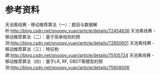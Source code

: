 # 参考资料
天池离线赛 - 移动推荐算法（一）：题目与数据解析:http://blog.csdn.net/snoopy_yuan/article/details/72454636
天池离线赛 - 移动推荐算法（二）：基于简单规则的预测:http://blog.csdn.net/snoopy_yuan/article/details/72850601
天池离线赛 - 移动推荐算法（三）：特征构建:http://blog.csdn.net/snoopy_yuan/article/details/75105724
天池离线赛 - 移动推荐算法（四）：基于LR, RF, GBDT等模型的预测:http://blog.csdn.net/snoopy_yuan/article/details/75808006